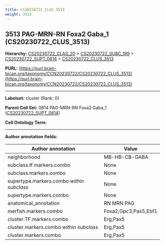 ```yaml
---
title: CS20230722_CLUS_3513
weight: 3513
---
```

## 3513 PAG-MRN-RN Foxa2 Gaba_1 (CS20230722_CLUS_3513)
<b>Hierarchy: </b>
[CS20230722_CLAS_20](../CS20230722_CLAS_20) >
[CS20230722_SUBC_199](../CS20230722_SUBC_199) >
[CS20230722_SUPT_0814](../CS20230722_SUPT_0814) >
[CS20230722_CLUS_3513](../CS20230722_CLUS_3513)

**PURL:** [https://purl.brain-bican.org/taxonomy/CCN20230722/CS20230722_CLUS_3513](https://purl.brain-bican.org/taxonomy/CCN20230722/CS20230722_CLUS_3513)

---


**Labelset:** cluster (Rank: 0)

**Parent Cell Set:** 0814 PAG-MRN-RN Foxa2 Gaba_1 ([CS20230722_SUPT_0814](../CS20230722_SUPT_0814))



**Cell Ontology Term:** 

[MARKER GENES.]: #


---

[TRANSFERRED ANNOTATIONS.]: #


[AUTHOR ANNOTATION FIELDS.]: #


**Author annotation fields:**

| Author annotation | Value |
|-------------------|-------|
|neighborhood|MB-HB-CB-GABA|
|subclass.tf.markers.combo|None|
|subclass.markers.combo|None|
|supertype.markers.combo _within subclass_|None|
|supertype.markers.combo|None|
|anatomical_annotation|RN MRN PAG|
|merfish.markers.combo|Foxa2,Gpc3,Pax5,Ebf1|
|cluster.TF.markers.combo|Erg,Pax5|
|cluster.markers.combo _within subclass_|Erg,Pax5|
|cluster.markers.combo|Erg,Pax5|
